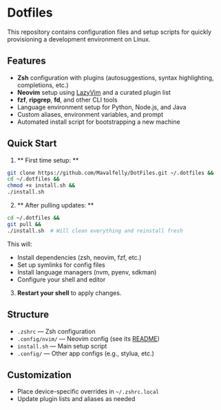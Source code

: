 # Dotfiles

This repository contains configuration files and setup scripts for quickly provisioning a development environment on Linux.

## Features

- **Zsh** configuration with plugins (autosuggestions, syntax highlighting, completions, etc.)
- **Neovim** setup using [LazyVim](https://github.com/LazyVim/LazyVim) and a curated plugin list
- **fzf**, **ripgrep**, **fd**, and other CLI tools
- Language environment setup for Python, Node.js, and Java
- Custom aliases, environment variables, and prompt
- Automated install script for bootstrapping a new machine

## Quick Start

1. ** First time setup: **
```sh
git clone https://github.com/Mavalfelly/DotFiles.git ~/.dotfiles && 
cd ~/.dotfiles && 
chmod +x install.sh && 
./install.sh
```

2. ** After pulling updates: **
```sh
cd ~/.dotfiles &&
git pull &&
./install.sh  # Will clean everything and reinstall fresh
```
   This will:
   - Install dependencies (zsh, neovim, fzf, etc.)
   - Set up symlinks for config files
   - Install language managers (nvm, pyenv, sdkman)
   - Configure your shell and editor

3. **Restart your shell** to apply changes.

## Structure

- `.zshrc` — Zsh configuration
- `.config/nvim/` — Neovim config (see its [README](.config/nvim/README.md))
- `install.sh` — Main setup script
- `.config/` — Other app configs (e.g., stylua, etc.)

## Customization

- Place device-specific overrides in `~/.zshrc.local`
- Update plugin lists and aliases as needed
